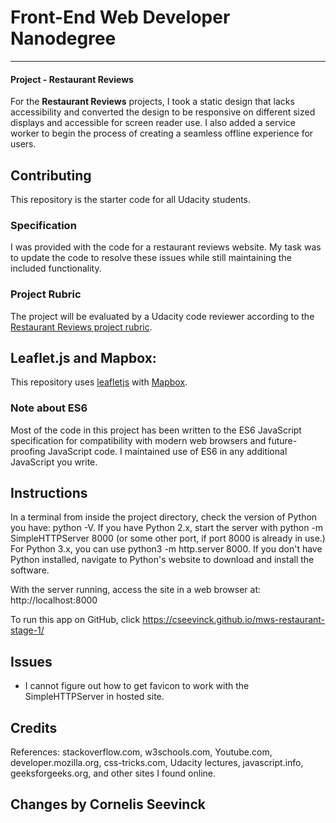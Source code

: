 # Front-End Web Developer Nanodegree
---
####  Project - Restaurant Reviews

For the **Restaurant Reviews** projects, I took a static design that lacks accessibility and converted the design to be responsive on different sized displays and accessible for screen reader use. I also added a service worker to begin the process of creating a seamless offline experience for users.

## Contributing

This repository is the starter code for all Udacity students. 

### Specification

I was provided with the code for a restaurant reviews website. My task was to update the code to resolve these issues while still maintaining the included functionality.

### Project Rubric

The project will be evaluated by a Udacity code reviewer according to the [Restaurant Reviews project rubric](https://review.udacity.com/#!/rubrics/1090/view). 

## Leaflet.js and Mapbox:

This repository uses [leafletjs](https://leafletjs.com/) with [Mapbox](https://www.mapbox.com/). 

### Note about ES6

Most of the code in this project has been written to the ES6 JavaScript specification for compatibility with modern web browsers and future-proofing JavaScript code. I maintained use of ES6 in any additional JavaScript you write.

## Instructions
In a terminal from inside the project directory, check the version of Python you have: python -V. If you have Python 2.x, start the server with python -m SimpleHTTPServer 8000 (or some other port, if port 8000 is already in use.) For Python 3.x, you can use python3 -m http.server 8000. If you don't have Python installed, navigate to Python's website to download and install the software.

With the server running, access the site in a web browser at: http://localhost:8000

To run this app on GitHub, click https://cseevinck.github.io/mws-restaurant-stage-1/ 

## Issues
- I cannot figure out how to get favicon to work with the SimpleHTTPServer in hosted site. 

## Credits
References: stackoverflow.com, w3schools.com, Youtube.com, developer.mozilla.org, css-tricks.com, Udacity lectures, javascript.info, geeksforgeeks.org, and other sites I found online.

## Changes by Cornelis Seevinck